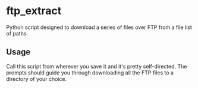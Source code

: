 # ftp_extract
Python script designed to download a series of files over FTP from a file list of paths.

## Usage
Call this script from wherever you save it and it's pretty self-directed. The prompts should guide you through downloading all the FTP files to a directory of your choice.
